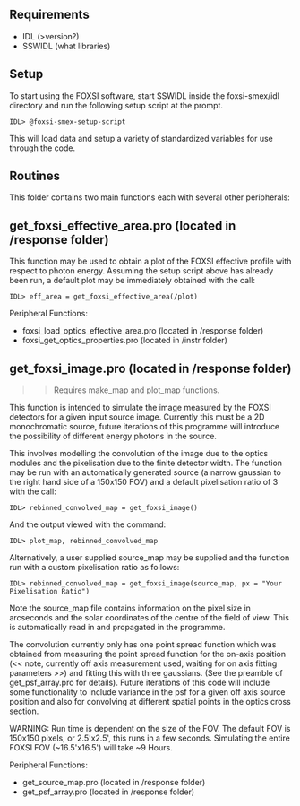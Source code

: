 
Requirements
------------
 * IDL (>version?)
 * SSWIDL (what libraries)

Setup
-----

To start using the FOXSI software, start SSWIDL inside the foxsi-smex/idl directory
and run the following setup script at the prompt.

    IDL> @foxsi-smex-setup-script

This will load data and setup a variety of standardized variables for use through
the code.

Routines
--------

This folder contains two main functions each with several other peripherals: 

get_foxsi_effective_area.pro            (located in /response folder)
----------------------------

This function may be used to obtain a plot of the FOXSI effective profile with respect
to photon energy. Assuming the setup script above has already been run, a default plot 
may be immediately obtained with the call:

    IDL> eff_area = get_foxsi_effective_area(/plot)

Peripheral Functions:      
- foxsi_load_optics_effective_area.pro    (located in /response folder)
- foxsi_get_optics_properties.pro         (located in /instr folder) 

get_foxsi_image.pro                       (located in /response folder)
-------------------

>> Requires make_map and plot_map functions.


This function is intended to simulate the image measured by the FOXSI detectors for a 
given input source image. Currently this must be a 2D monochromatic source, future iterations
of this programme will introduce the possibility of different energy photons in the source.

This involves modelling the convolution of the image due to  the optics modules and the 
pixelisation due to the finite detector width. The function may be run with an automatically 
generated source (a narrow gaussian to the right hand side of a 150x150 FOV) and a default 
pixelisation ratio of 3 with the call:

    IDL> rebinned_convolved_map = get_foxsi_image()

And the output viewed with the command:

    IDL> plot_map, rebinned_convolved_map

Alternatively, a user supplied source_map may be supplied and the function run with a 
custom pixelisation ratio as follows:

    IDL> rebinned_convolved_map = get_foxsi_image(source_map, px = "Your Pixelisation Ratio")

Note the source_map file contains information on the pixel size in arcseconds and the solar
coordinates of the centre of the field of view. This is automatically read in and propagated
in the programme.

The convolution currently only has one point spread function which was obtained from measuring 
the point spread function for the on-axis position (<< note, currently off axis measurement used,
waiting for on axis fitting parameters >>) and fitting this with three gaussians. (See the preamble
of get_psf_array.pro for details). Future iterations of this code will include some functionality 
to include variance in the psf for a given off axis source position and also for convolving at 
different spatial points in the optics cross section.


WARNING: Run time is dependent on the size of the FOV. The default FOV is 150x150 pixels,
or 2.5'x2.5', this runs in a few seconds. Simulating the entire FOXSI FOV (~16.5'x16.5')
will take ~9 Hours.


Peripheral Functions:  
- get_source_map.pro                      (located in /response folder)
- get_psf_array.pro                       (located in /response folder)
  

